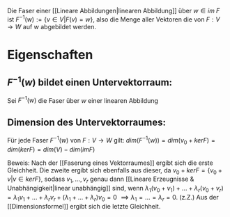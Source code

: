 Die Faser einer [[Lineare Abbildungen|linearen Abbildung]] über $w \in im \; F$ ist  $F^{-1}(w) := \{v \in V | F(v) = w \}$, also die Menge aller Vektoren die von $F: V \rightarrow W$ auf $w$ abgebildet werden.

# Eigenschaften
## $F^{-1}(w)$ bildet einen Untervektorraum:
Sei $F^{-1}(w)$ die Faser über $w$ einer linearen Abbildung 

## Dimension des Untervektorraumes:
Für jede Faser $F^{-1}(w)$ von $F: V \rightarrow W$ gilt:
$dim(F^{-1}(w)) = dim(v_0 + ker F) = dim(ker F) = dim(V) - dim(im F)$

Beweis:
	Nach der [[Faserung eines Vektorraumes]] ergibt sich die erste Gleichheit.
	Die zweite ergibt sich ebenfalls aus dieser, da $v_0 + ker F = \{v_0 + v | v \in ker F\}$, sodass $v_1, ..., v_r$ genau dann [[Lineare Erzeugnisse & Unabhängigkeit|linear unabhängig]] sind, wenn $\lambda_1 (v_0 + v_1) + ... + \lambda_r (v_0 + v_r) = \lambda_1 v_1 + ... + \lambda_r v_r + (\lambda_1 + ... + \lambda_r) v_0 = 0$
	$\implies \lambda_1 = ... = \lambda_r = 0$. (z.Z.)
	Aus der [[Dimensionsformel]] ergibt sich die letzte Gleichheit.
